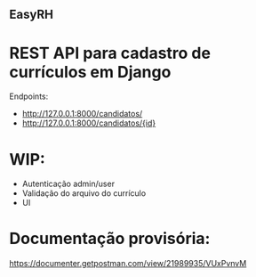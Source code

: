 ## EasyRH

# REST API para cadastro de currículos em Django

Endpoints:
- http://127.0.0.1:8000/candidatos/
- http://127.0.0.1:8000/candidatos/{id}

# WIP:
- Autenticação admin/user
- Validação do arquivo do currículo
- UI

# Documentação provisória:

https://documenter.getpostman.com/view/21989935/VUxPvnvM
